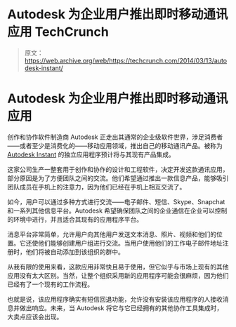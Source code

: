 # Autodesk 为企业用户推出即时移动通讯应用 TechCrunch

> 原文：<https://web.archive.org/web/https://techcrunch.com/2014/03/13/autodesk-instant/>

# Autodesk 为企业用户推出即时移动通讯应用

创作和协作软件制造商 Autodesk 正走出其通常的企业级软件世界，涉足消费者——或者至少是消费化的——移动应用领域，推出自己的移动通讯产品。被称为 [Autodesk Instant](https://web.archive.org/web/20221205153549/http://www.autodeskinstant.com/) 的独立应用程序预计将与其现有产品集成。

这家公司生产一整套用于创作和协作的设计和工程软件，决定开发这款通讯应用，部分原因是为了方便团队之间的交流。他们希望通过推出一款信息产品，能够吸引团队成员在手机上的注意力，因为他们已经在手机上相互交流了。

如今，用户可以通过多种方式进行交流——电子邮件、短信、Skype、Snapchat 和一系列其他信息平台。Autodesk 希望确保团队之间的企业通信在企业可以控制的环境中进行，并且适合其现有的应用程序平台。

消息平台非常简单，允许用户向其他用户发送文本消息、照片、视频和他们的位置。它还使他们能够创建用户组进行交流。当用户使用他们的工作电子邮件地址注册时，他们将被自动添加到该组织的群中。

从我有限的使用来看，这款应用非常快且易于使用，但它似乎与市场上现有的其他应用没有太大区别。当然，让整个组织采用新的应用程序可能会很麻烦，因为他们已经有了一个现有的工作流程。

也就是说，该应用程序确实有短信回退功能，允许没有安装该应用程序的人接收消息并做出响应。未来，当 Autodesk 将它与它已经拥有的其他协作工具集成时，大卖点应该会出现。